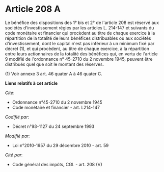 # Article 208 A

Le bénéfice des dispositions des 1° bis et 2° de l'article 208 est réservé aux sociétés d'investissement régies par les
articles L. 214-147 et suivants du code monétaire et financier qui procèdent au titre de chaque exercice à la répartition de
la totalité de leurs bénéfices distribuables ou aux sociétés d'investissement, dont le capital n'est pas inférieur à un
minimum fixé par décret (1), et qui procèdent, au titre de chaque exercice, à la répartition entre leurs actionnaires de la
totalité des bénéfices qui, en vertu de l'article 9 modifié de l'ordonnance n° 45-2710 du 2 novembre 1945, peuvent être
distribués quel que soit le montant des réserves. 

(1) Voir annexe 3 art. 46 quater A à 46 quater C.

**Liens relatifs à cet article**

_Cite_:

  - Ordonnance n°45-2710 du 2 novembre 1945
  - Code monétaire et financier - art. L214-147

_Codifié par_:

  - Décret n°93-1127 du 24 septembre 1993

_Modifié par_:

  - Loi n°2010-1657 du 29 décembre 2010 - art. 59

_Cité par_:

  - Code général des impôts, CGI. - art. 208 (V)
